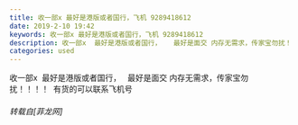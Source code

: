 ```yaml
---
title: 收一部x 最好是港版或者国行，飞机 9289418612
date: 2019-2-10 19:42
keywords: 收一部x 最好是港版或者国行，飞机 9289418612
description: 收一部x  最好是港版或者国行，   最好是面交 内存无需求，传家宝勿扰！！！！  有货的可以联系飞机号
categories: used
---
```

<td class="t_f" id="postmessage_2962385">

收一部x  最好是港版或者国行，   最好是面交 内存无需求，传家宝勿扰！！！！  有货的可以联系飞机号</td>
###### 转载自[菲龙网]